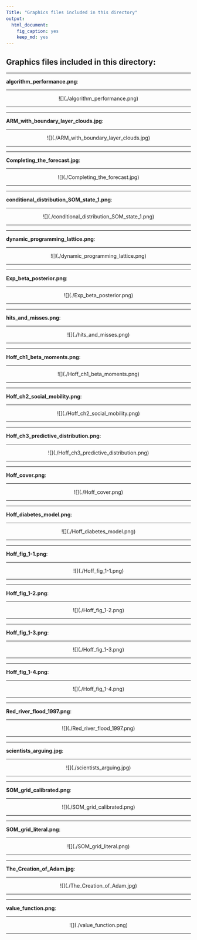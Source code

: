 ```yaml
---
Title: "Graphics files included in this directory"
output:
  html_document:
    fig_caption: yes
    keep_md: yes
---
```

## Graphics files included in this directory:


***

**algorithm_performance.png**:

***

<center>![](./algorithm_performance.png)</center>

***

 

***

**ARM_with_boundary_layer_clouds.jpg**:

***

<center>![](./ARM_with_boundary_layer_clouds.jpg)</center>

***

 

***

**Completing_the_forecast.jpg**:

***

<center>![](./Completing_the_forecast.jpg)</center>

***

 

***

**conditional_distribution_SOM_state_1.png**:

***

<center>![](./conditional_distribution_SOM_state_1.png)</center>

***

 

***

**dynamic_programming_lattice.png**:

***

<center>![](./dynamic_programming_lattice.png)</center>

***

 

***

**Exp_beta_posterior.png**:

***

<center>![](./Exp_beta_posterior.png)</center>

***

 

***

**hits_and_misses.png**:

***

<center>![](./hits_and_misses.png)</center>

***

 

***

**Hoff_ch1_beta_moments.png**:

***

<center>![](./Hoff_ch1_beta_moments.png)</center>

***

 

***

**Hoff_ch2_social_mobility.png**:

***

<center>![](./Hoff_ch2_social_mobility.png)</center>

***

 

***

**Hoff_ch3_predictive_distribution.png**:

***

<center>![](./Hoff_ch3_predictive_distribution.png)</center>

***

 

***

**Hoff_cover.png**:

***

<center>![](./Hoff_cover.png)</center>

***

 

***

**Hoff_diabetes_model.png**:

***

<center>![](./Hoff_diabetes_model.png)</center>

***

 

***

**Hoff_fig_1-1.png**:

***

<center>![](./Hoff_fig_1-1.png)</center>

***

 

***

**Hoff_fig_1-2.png**:

***

<center>![](./Hoff_fig_1-2.png)</center>

***

 

***

**Hoff_fig_1-3.png**:

***

<center>![](./Hoff_fig_1-3.png)</center>

***

 

***

**Hoff_fig_1-4.png**:

***

<center>![](./Hoff_fig_1-4.png)</center>

***

 

***

**Red_river_flood_1997.png**:

***

<center>![](./Red_river_flood_1997.png)</center>

***

 

***

**scientists_arguing.jpg**:

***

<center>![](./scientists_arguing.jpg)</center>

***

 

***

**SOM_grid_calibrated.png**:

***

<center>![](./SOM_grid_calibrated.png)</center>

***

 

***

**SOM_grid_literal.png**:

***

<center>![](./SOM_grid_literal.png)</center>

***

 

***

**The_Creation_of_Adam.jpg**:

***

<center>![](./The_Creation_of_Adam.jpg)</center>

***

 

***

**value_function.png**:

***

<center>![](./value_function.png)</center>

***
